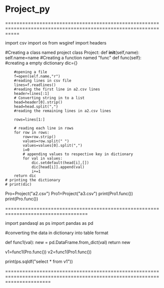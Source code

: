 # Project_py
=================================================================================================================



import csv
import os
from wsgiref import headers 


#Creating a class named project
class Project:
    def __init__(self,name):
        self.name=name
    #Creating a function named "func"
    def func(self):
        #creating a empty dictionary
        dic={}

        #opening a file
        f=open(self.name,"r")
        #reading lines in csv file
        lines=f.readlines()
        #reading the first line in a2.csv lines
        header=lines[:1]
        # Converting string in to a list
        head=header[0].strip()
        head=head.split(",")
        #reading the remaining lines in a2.csv lines

        rows=lines[1:]

        # reading each line in rows
        for row in rows:
            row=row.strip()
            values=row.split(" ")
            values=values[0].split(",")
            i=0
            # appending values to respective key in dictionary
            for val in values:
                dic.setdefault(head[i],[])
                dic[head[i]].append(val)
                i+=1
        return dic
    # printing the dictionary
    # print(dic)

Pro=Project("a2.csv")
Pro1=Project("a3.csv")
print(Pro1.func())
print(Pro.func())

===================================================================================


import pandasql as ps
import pandas as pd
 
 
#converting the data in dictionary into table format 

def func1(val):
    new = pd.DataFrame.from_dict(val)
    return new

v1=func1(Pro.func())
v2=func1(Pro1.func())

print(ps.sqldf("select * from v1"))

============================================================================================================================
